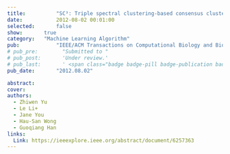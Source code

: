 ```yaml
---
title:          "SC³: Triple spectral clustering-based consensus clustering framework for class discovery from cancer gene expression profiles"
date:           2012-08-02 00:01:00
selected:       false
show:		true
category:	"Machine Learning Algorithm"
pub:            "IEEE/ACM Transactions on Computational Biology and Bioinformatics"
# pub_pre:        "Submitted to "
# pub_post:       'Under review.'
# pub_last:       ' <span class="badge badge-pill badge-publication badge-success">Spotlight</span>'
pub_date:       "2012.08.02"

abstract:
cover:
authors:
  - Zhiwen Yu
  - Le Li+
  - Jane You
  - Hau-San Wong
  - Guoqiang Han
links:
  Link: https://ieeexplore.ieee.org/abstract/document/6257363
---
```

